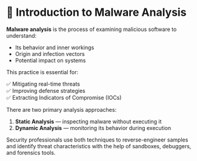 # 📘 Introduction to Malware Analysis

**Malware analysis** is the process of examining malicious software to understand:

- Its behavior and inner workings
- Origin and infection vectors
- Potential impact on systems

This practice is essential for:

✅ Mitigating real-time threats  
✅ Improving defense strategies  
✅ Extracting Indicators of Compromise (IOCs)

There are two primary analysis approaches:

1. **Static Analysis** — inspecting malware without executing it
2. **Dynamic Analysis** — monitoring its behavior during execution

Security professionals use both techniques to reverse-engineer samples and identify threat characteristics with the help of sandboxes, debuggers, and forensics tools.
